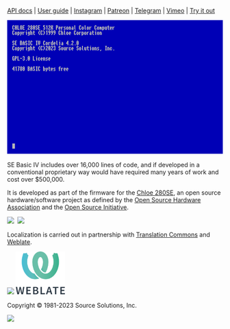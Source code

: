 [API docs](https://source-solutions.github.io/sebasic4/api/) | [User guide](https://github.com/source-solutions/sebasic4/wiki) | [Instagram](https://www.instagram.com/chloe280se/) | [Patreon](https://www.patreon.com/chloe280se) | [Telegram](https://t.me/chloe280seug) | [Vimeo](https://vimeo.com/chloecorp) | [Try it out](https://source-solutions.github.io/sebasic4/emu/)

![SE Basic 4.2.0](/images/sebasic4-2.png)

SE Basic IV includes over 16,000 lines of code, and if developed in a conventional proprietary way would have required many years of work and cost over $500,000.

It is developed as part of the firmware for the [Chloe 280SE](https://www.patreon.com/chloe280se), an open source hardware/software project as defined by the [Open Source Hardware Association](https://www.oshwa.org/) and the [Open Source Initiative](https://opensource.org/).

<img src="images/oshw-logo-800-px.png" style="width:112px"/>&nbsp;&nbsp;<img src="images/osi_standard_logo_0.png" style="width:100px"/>

Localization is carried out in partnership with [Translation Commons](https://translationcommons.org/) and [Weblate](https://hosted.weblate.org/engage/sebasic4/).

<img src="images/TC-logo.png" style="width:200px"/> <img src="images/weblate_logo.png" style="height:100px"/> 

Copyright © 1981-2023 Source Solutions, Inc.

<img src="images/ssi.png"/>
